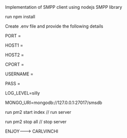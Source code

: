 Implementation of SMPP client using nodejs SMPP library


run npm install

Create .env  file and provide the following details

PORT =

HOST1 =

HOST2 =

CPORT =

USERNAME =

PASS =

LOG_LEVEL=silly

MONGO_URI=mongodb://127.0.0.1:27017/smsdb


run pm2 start index // run server

run pm2 stop all // stop server

ENJOY---> CARLVINCHI